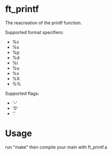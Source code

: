 # ft_printf

The reacreation of the printf function.

Supported format specifiers:

* %c
* %s
* %p
* %d
* %i
* %u
* %x
* %X
* %%

Supported flags:
* '-'
* '0'
* '.'

# Usage
run "make"
then compile your main with ft_printf.a
